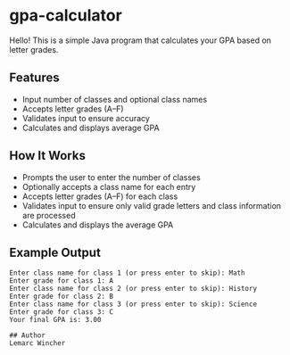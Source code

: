 # gpa-calculator
Hello! This is a simple Java program that calculates your GPA based on letter grades. 

## Features
- Input number of classes and optional class names
- Accepts letter grades (A–F)
- Validates input to ensure accuracy
- Calculates and displays average GPA
  
## How It Works
- Prompts the user to enter the number of classes
- Optionally accepts a class name for each entry
- Accepts letter grades (A–F) for each class
- Validates input to ensure only valid grade letters and class information are processed
- Calculates and displays the average GPA

## Example Output

```How many classes? 3
Enter class name for class 1 (or press enter to skip): Math
Enter grade for class 1: A
Enter class name for class 2 (or press enter to skip): History
Enter grade for class 2: B
Enter class name for class 3 (or press enter to skip): Science
Enter grade for class 3: C
Your final GPA is: 3.00

## Author
Lemarc Wincher
